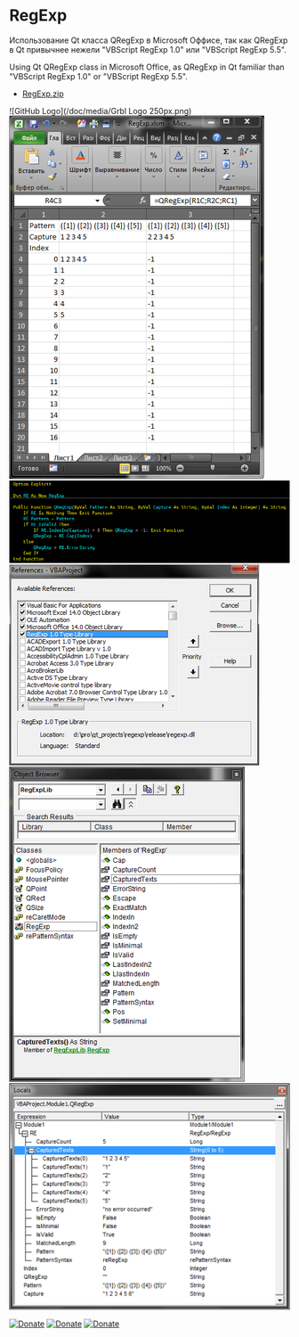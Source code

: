 # RegExp

Использование Qt класса QRegExp в Microsoft Оффисе, так как QRegExp в Qt привычнее нежели "VBScript RegExp 1.0" или "VBScript RegExp 5.5".

Using Qt QRegExp class in Microsoft Office, as QRegExp in Qt familiar than "VBScript RegExp 1.0" or "VBScript RegExp 5.5".

* [RegExp.zip](https://raw.githubusercontent.com/XRay3D/RegExp/master/bin/RegExp.zip)

![GitHub Logo](/doc/media/Grbl Logo 250px.png)
![Excel sheet formula](/img/Pic(1).PNG)
![VBA code](/img/Pic(2).PNG)
![VBA References](/img/Pic(3).PNG)
![VBA Ogject Browser](/img/Pic(4).PNG)
![VBA Locals](/img/Pic(5).PNG)

[![Donate](https://money.yandex.ru/b/_/qTOToHuhW55WKrD_UAZ0KUl6PiI.svg)](https://money.yandex.ru/quickpay/shop-widget?account=41001660660552&quickpay=shop&payment-type-choice=on&mobile-payment-type-choice=on&writer=seller&targets=%D0%9F%D0%BE%D0%B6%D0%B5%D1%80%D1%82%D0%B2%D0%BE%D0%B2%D0%B0%D0%BD%D0%B8%D0%B5&default-sum=&button-text=03&successURL=)
[![Donate](https://www.paypalobjects.com/en_US/i/btn/btn_donate_LG.gif)](https://www.paypal.com/cgi-bin/webscr?cmd=_s-xclick&hosted_button_id=7RPR86Q958RPY)
[![Donate](https://www.paypalobjects.com/ru_RU/RU/i/btn/btn_donate_LG.gif)](https://www.paypal.com/cgi-bin/webscr?cmd=_s-xclick&hosted_button_id=GQMPNYHH3PC68)


